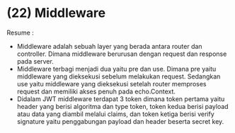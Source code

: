 (22) Middleware
==
Resume :
- Middleware adalah sebuah layer yang berada antara router dan controller. Dimana middleware berurusan dengan request dan response pada server.
- Middleware terbagi menjadi dua yaitu pre dan use. Dimana pre yaitu middleware yang dieksekusi sebelum melakukan request. Sedangkan use yaitu middleware yang dieksekusi setelah router memproses request dan memiliki akses penuh pada echo.Context.
- Didalam JWT middleware terdapat 3 token dimana token pertama yaitu header yang berisi algoritma dan type token, token kedua berisi payload atau data yang diambil melalui claims, dan token ketiga berisi verify signature yaitu penggabungan payload dan header beserta secret key.